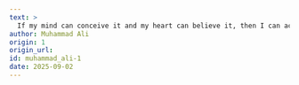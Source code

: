 ```yaml
---
text: >
  If my mind can conceive it and my heart can believe it, then I can achieve it.
author: Muhammad Ali
origin: 1
origin_url:
id: muhammad_ali-1
date: 2025-09-02 
---
```

